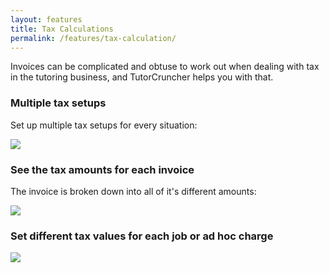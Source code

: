 ```yaml
---
layout: features
title: Tax Calculations
permalink: /features/tax-calculation/
---
```

Invoices can be complicated and obtuse to work out when dealing with tax in the tutoring business, and TutorCruncher helps you with that.

### Multiple tax setups

Set up multiple tax setups for every situation:

<a href="{{ site.static}}/img/features/tax-setups.png" data-lightbox="lightbox" data-title="Set up multiple tax setups for every situation" class="thumbnail">
  <img src="{{ site.static}}/img/features/tax-setups.png" alt-text="Set up multiple tax setups for every situation"/>
</a>

### See the tax amounts for each invoice

The invoice is broken down into all of it's different amounts:

<a href="{{ site.static}}/img/features/invoice-tax.png" data-lightbox="lightbox" data-title="See the invoice broken down into its amounts" class="thumbnail">
  <img src="{{ site.static}}/img/features/invoice-tax.png" alt-text="See the invoice broken down into its amounts"/>
</a>

### Set different tax values for each job or ad hoc charge

<a href="{{ site.static}}/img/features/adhoccharge-tax.png" data-lightbox="lightbox" data-title="Set your tax setup per ad hoc charge category" class="thumbnail">
  <img src="{{ site.static}}/img/features/adhoccharge-tax.png" alt-text="Set your tax setup per ad hoc charge category"/>
</a>
